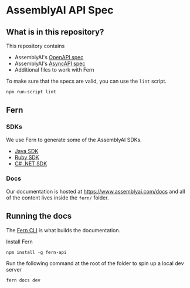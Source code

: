 # AssemblyAI API Spec

## What is in this repository?

This repository contains

- AssemblyAI's [OpenAPI spec](./openapi.yml)
- AssemblyAI's [AsyncAPI spec](./asyncapi.yml)
- Additional files to work with Fern

To make sure that the specs are valid, you can use the `lint` script.

```bash
npm run-script lint
```

## Fern

### SDKs

We use Fern to generate some of the AssemblyAI SDKs.

- [Java SDK](https://github.com/AssemblyAI/assemblyai-java-sdk)
- [Ruby SDK](https://github.com/AssemblyAI/assemblyai-ruby-sdk)
- [C# .NET SDK](https://github.com/AssemblyAI/assemblyai-csharp-sdk)

### Docs

Our documentation is hosted at https://www.assemblyai.com/docs and all of the content lives inside the `fern/` folder.

## Running the docs

The [Fern CLI](https://www.npmjs.com/package/fern-api) is what builds the documentation.

Install Fern

```
npm install -g fern-api
```

Run the following command at the root of the folder to spin up a local dev server

```
fern docs dev
```

